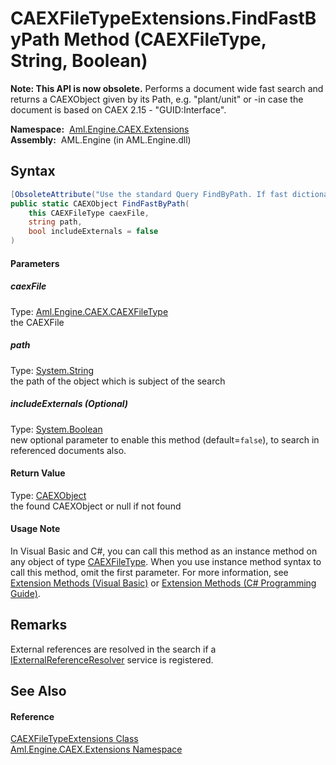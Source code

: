 CAEXFileTypeExtensions.FindFastByPath Method (CAEXFileType, String, Boolean)
============================================================================


**Note: This API is now obsolete.**
Performs a document wide fast search and returns a CAEXObject given by its Path, e.g. "plant/unit" or -in case the document is based on CAEX 2.15 - "GUID:Interface".

  **Namespace:**  [Aml.Engine.CAEX.Extensions][1]  
  **Assembly:**  AML.Engine (in AML.Engine.dll)

Syntax
------

```csharp
[ObsoleteAttribute("Use the standard Query FindByPath. If fast dictionary based access is required, register a FastQueryService.")]
public static CAEXObject FindFastByPath(
	this CAEXFileType caexFile,
	string path,
	bool includeExternals = false
)
```

#### Parameters

##### *caexFile*
Type: [Aml.Engine.CAEX.CAEXFileType][2]  
the CAEXFile

##### *path*
Type: [System.String][3]  
the path of the object which is subject of the search

##### *includeExternals* (Optional)
Type: [System.Boolean][4]  
 new optional parameter to enable this method (default=`false`), to search in referenced documents also.

#### Return Value
Type: [CAEXObject][5]  
 the found CAEXObject or null if not found 
#### Usage Note
In Visual Basic and C#, you can call this method as an instance method on any object of type [CAEXFileType][2]. When you use instance method syntax to call this method, omit the first parameter. For more information, see [Extension Methods (Visual Basic)][6] or [Extension Methods (C# Programming Guide)][7].

Remarks
-------
 External references are resolved in the search if a [IExternalReferenceResolver][8] service is registered. 

See Also
--------

#### Reference
[CAEXFileTypeExtensions Class][9]  
[Aml.Engine.CAEX.Extensions Namespace][1]  

[1]: ../README.md
[2]: ../../Aml.Engine.CAEX/CAEXFileType/README.md
[3]: https://docs.microsoft.com/dotnet/api/system.string
[4]: https://docs.microsoft.com/dotnet/api/system.boolean
[5]: ../../Aml.Engine.CAEX/CAEXObject/README.md
[6]: https://docs.microsoft.com/dotnet/visual-basic/programming-guide/language-features/procedures/extension-methods
[7]: https://docs.microsoft.com/dotnet/csharp/programming-guide/classes-and-structs/extension-methods
[8]: ../../Aml.Engine.Services.Interfaces/IExternalReferenceResolver/README.md
[9]: README.md
[10]: https://www.automationml.org
[11]: ../../icons/logoShade.png